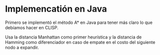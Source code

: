 # Implemencatión en Java

Primero se implementó el método A* en Java para tener más claro lo que debíamos hacer en CLISP.

Usa la distancia Manhattan como primer heurística y la distancia de Hamming como diferenciador
en caso de empate en el costo del siguiente nodo a expandir.

